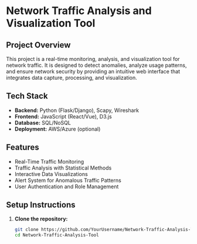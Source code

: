 # Network Traffic Analysis and Visualization Tool

## Project Overview
This project is a real-time monitoring, analysis, and visualization tool for network traffic. It is designed to detect anomalies, analyze usage patterns, and ensure network security by providing an intuitive web interface that integrates data capture, processing, and visualization.

## Tech Stack
- **Backend:** Python (Flask/Django), Scapy, Wireshark
- **Frontend:** JavaScript (React/Vue), D3.js
- **Database:** SQL/NoSQL
- **Deployment:** AWS/Azure (optional)

## Features
- Real-Time Traffic Monitoring
- Traffic Analysis with Statistical Methods
- Interactive Data Visualizations
- Alert System for Anomalous Traffic Patterns
- User Authentication and Role Management

## Setup Instructions
1. **Clone the repository:**
   ```bash
   git clone https://github.com/YourUsername/Network-Traffic-Analysis-Tool.git
   cd Network-Traffic-Analysis-Tool
